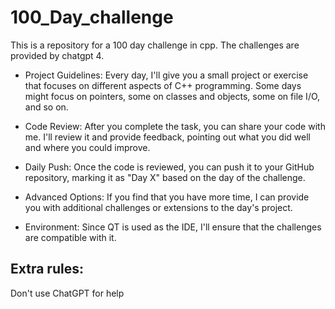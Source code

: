 # 100_Day_challenge
This is a repository for a 100 day challenge in cpp.
The challenges are provided by chatgpt 4.


- Project Guidelines: Every day, I'll give you a small project or exercise that focuses on different aspects of C++ programming. Some days might focus on pointers, some on classes and objects, some on file I/O, and so on.

- Code Review: After you complete the task, you can share your code with me. I'll review it and provide feedback, pointing out what you did well and where you could improve.

- Daily Push: Once the code is reviewed, you can push it to your GitHub repository, marking it as "Day X" based on the day of the challenge.

- Advanced Options: If you find that you have more time, I can provide you with additional challenges or extensions to the day's project.

- Environment: Since QT is used as the IDE, I'll ensure that the challenges are compatible with it.

## Extra rules:
Don't use ChatGPT for help
